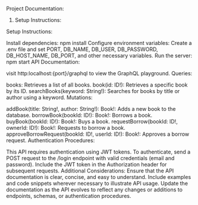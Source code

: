 Project Documentation:
1. Setup Instructions:

Setup Instructions:

Install dependencies: npm install
Configure environment variables: Create a .env file and set PORT, DB_NAME, DB_USER, DB_PASSWORD, DB_HOST_NAME, DB_PORT, and other necessary variables.
Run the server: npm start
API Documentation:

visit http:localhost:{port}/graphql to view the GraphQL playground.
Queries:

books: Retrieves a list of all books.
book(id: ID!): Retrieves a specific book by its ID.
searchBooks(keyword: String!): Searches for books by title or author using a keyword.
Mutations:

addBook(title: String!, author: String!): Book!: Adds a new book to the database.
borrowBook(bookId: ID!): Book!: Borrows a book.
buyBook(bookId: ID!): Book!: Buys a book.
requestBorrow(bookId: ID!, ownerId: ID!): Book!: Requests to borrow a book.
approveBorrowRequest(bookId: ID!, userId: ID!): Book!: Approves a borrow request.
Authentication Procedures:

This API requires authentication using JWT tokens.
To authenticate, send a POST request to the /login endpoint with valid credentials (email and password).
Include the JWT token in the Authorization header for subsequent requests.
Additional Considerations:
Ensure that the API documentation is clear, concise, and easy to understand.
Include examples and code snippets wherever necessary to illustrate API usage.
Update the documentation as the API evolves to reflect any changes or additions to endpoints, schemas, or authentication procedures.